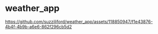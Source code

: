 # weather_app

https://github.com/suzziliford/weather_app/assets/118850947/f1e43876-4b4f-4b9b-a6e6-862f296cb5d2

